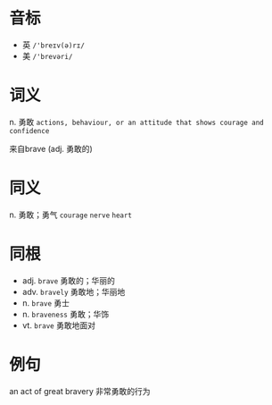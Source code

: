# 音标

- 英 `/'breɪv(ə)rɪ/`
- 美 `/'brevəri/`

# 词义

n. 勇敢
`actions, behaviour, or an attitude that shows courage and confidence`



来自brave (adj. 勇敢的)

# 同义

n. 勇敢；勇气
`courage` `nerve` `heart`

# 同根

- adj. `brave` 勇敢的；华丽的
- adv. `bravely` 勇敢地；华丽地
- n. `brave` 勇士
- n. `braveness` 勇敢；华饰
- vt. `brave` 勇敢地面对

# 例句

an act of great bravery
非常勇敢的行为


